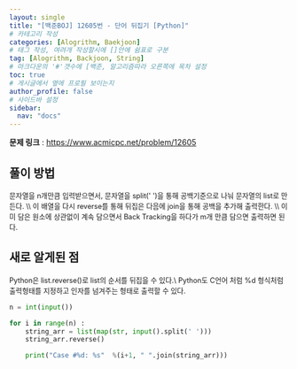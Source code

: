 ```yaml
---
layout: single
title: "[백준BOJ] 12605번 - 단어 뒤집기 [Python]"
# 카테고리 작성
categories: [Alogrithm, Baekjoon]
# 태그 작성, 여려개 작성할시에 []안에 쉼표로 구분
tag: [Alogrithm, Backjoon, String]
# 마크다운의 '#'갯수에 [백준, 알고리즘따라 오른쪽에 목차 설정
toc: true
# 게시글에서 옆에 프로필 보이는지
author_profile: false
# 사이드바 설정
sidebar:
  nav: "docs"
---
```


**문제 링크** : <https://www.acmicpc.net/problem/12605>

## 풀이 방법

<span style="font-size:90%">
문자열을 n개만큼 입력받으면서, 문자열을 split(' ')을 통해 공백기준으로 나눠 문자열의 list로 만든다. \\
이 배열을 다시 reverse를 통해 뒤집은 다음에 join을 통해 공백을 추가해 출력한다. \\
이미 담은 원소에 상관없이 계속 담으면서 Back Tracking을 하다가 m개 만큼 담으면 출력하면 된다.
</span>

## 새로 알게된 점

<span style="font-size:90%">
Python은 list.reverse()로 list의 순서를 뒤집을 수 있다.\
Python도 C언어 처럼 %d 형식처럼 출력형태를 지정하고 인자를 넘겨주는 형태로 출력할 수 있다.
</span>

```python
n = int(input())

for i in range(n) :
    string_arr = list(map(str, input().split(' ')))
    string_arr.reverse()

    print("Case #%d: %s"  %(i+1, " ".join(string_arr)))
```
